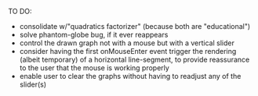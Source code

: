 TO DO:
* consolidate w/"quadratics factorizer" (because both are "educational")
* solve phantom-globe bug, if it ever reappears
* control the drawn graph not with a mouse but with a vertical slider
* consider having the first onMouseEnter event trigger the rendering (albeit temporary) of a horizontal line-segment, to provide reassurance to the user that the mouse is working properly
* enable user to clear the graphs without having to readjust any of the slider(s)
